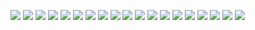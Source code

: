 ![](./Screenshot%202021-11-08%20082736.png)
![](./Screenshot%202021-11-08%20082807.png)
![](./Screenshot%202021-11-08%20082827.png)
![](./Screenshot%202021-11-08%20082902.png)
![](./Screenshot%202021-11-08%20082938.png)
![](./Screenshot%202021-11-08%20082953.png)
![](./Screenshot%202021-11-08%20083006.png)
![](./Screenshot%202021-11-08%20083018.png)
![](./Screenshot%202021-11-08%20083116.png)
![](./Screenshot%202021-11-08%20083139.png)
![](./Screenshot%202021-11-08%20083207.png)
![](./Screenshot%202021-11-08%20083427.png)
![](./Screenshot%202021-11-08%20083553.png)
![](./Screenshot%202021-11-08%20083622.png)
![](./Screenshot%202021-11-08%20083722.png)
![](./Screenshot%202021-11-08%20083756.png)
![](./Screenshot%202021-11-08%20083923.png)
![](./Screenshot%202021-11-08%20084034.png)
![](./Screenshot%202021-11-08%20084102.png)
